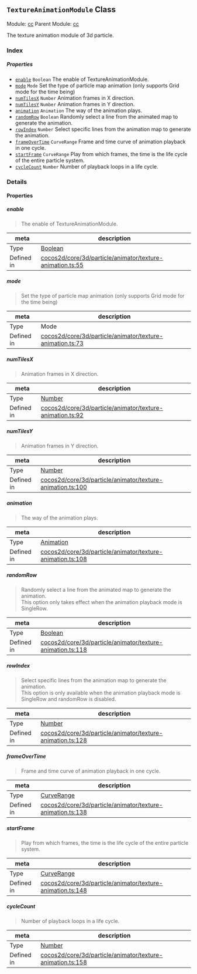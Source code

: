 ## `TextureAnimationModule` Class



Module: [cc](../modules/cc.md)
Parent Module: [cc](../modules/cc.md)


The texture animation module of 3d particle.



### Index

##### Properties

  - [`enable`](#enable) `Boolean` The enable of TextureAnimationModule.
  - [`mode`](#mode) `Mode` Set the type of particle map animation (only supports Grid mode for the time being)
  - [`numTilesX`](#numtilesx) `Number` Animation frames in X direction.
  - [`numTilesY`](#numtilesy) `Number` Animation frames in Y direction.
  - [`animation`](#animation) `Animation` The way of the animation plays.
  - [`randomRow`](#randomrow) `Boolean` Randomly select a line from the animated map to generate the animation.
  - [`rowIndex`](#rowindex) `Number` Select specific lines from the animation map to generate the animation.
  - [`frameOverTime`](#frameovertime) `CurveRange` Frame and time curve of animation playback in one cycle.
  - [`startFrame`](#startframe) `CurveRange` Play from which frames, the time is the life cycle of the entire particle system.
  - [`cycleCount`](#cyclecount) `Number` Number of playback loops in a life cycle.





### Details


#### Properties


##### enable

> The enable of TextureAnimationModule.

| meta | description |
|------|-------------|
| Type | <a href="https://developer.mozilla.org/en/JavaScript/Reference/Global_Objects/Boolean" class="crosslink external" target="_blank">Boolean</a> |
| Defined in | [cocos2d/core/3d/particle/animator/texture-animation.ts:55](https://github.com/cocos-creator/engine/blob/efe6330ab64803299d3b7fecde039ffed2d9e696/cocos2d/core/3d/particle/animator/texture-animation.ts#L55) |



##### mode

> Set the type of particle map animation (only supports Grid mode for the time being)

| meta | description |
|------|-------------|
| Type | Mode |
| Defined in | [cocos2d/core/3d/particle/animator/texture-animation.ts:73](https://github.com/cocos-creator/engine/blob/efe6330ab64803299d3b7fecde039ffed2d9e696/cocos2d/core/3d/particle/animator/texture-animation.ts#L73) |



##### numTilesX

> Animation frames in X direction.

| meta | description |
|------|-------------|
| Type | <a href="https://developer.mozilla.org/en/JavaScript/Reference/Global_Objects/Number" class="crosslink external" target="_blank">Number</a> |
| Defined in | [cocos2d/core/3d/particle/animator/texture-animation.ts:92](https://github.com/cocos-creator/engine/blob/efe6330ab64803299d3b7fecde039ffed2d9e696/cocos2d/core/3d/particle/animator/texture-animation.ts#L92) |



##### numTilesY

> Animation frames in Y direction.

| meta | description |
|------|-------------|
| Type | <a href="https://developer.mozilla.org/en/JavaScript/Reference/Global_Objects/Number" class="crosslink external" target="_blank">Number</a> |
| Defined in | [cocos2d/core/3d/particle/animator/texture-animation.ts:100](https://github.com/cocos-creator/engine/blob/efe6330ab64803299d3b7fecde039ffed2d9e696/cocos2d/core/3d/particle/animator/texture-animation.ts#L100) |



##### animation

> The way of the animation plays.

| meta | description |
|------|-------------|
| Type | <a href="../classes/Animation.html" class="crosslink">Animation</a> |
| Defined in | [cocos2d/core/3d/particle/animator/texture-animation.ts:108](https://github.com/cocos-creator/engine/blob/efe6330ab64803299d3b7fecde039ffed2d9e696/cocos2d/core/3d/particle/animator/texture-animation.ts#L108) |



##### randomRow

> Randomly select a line from the animated map to generate the animation. <br>
This option only takes effect when the animation playback mode is SingleRow.

| meta | description |
|------|-------------|
| Type | <a href="https://developer.mozilla.org/en/JavaScript/Reference/Global_Objects/Boolean" class="crosslink external" target="_blank">Boolean</a> |
| Defined in | [cocos2d/core/3d/particle/animator/texture-animation.ts:118](https://github.com/cocos-creator/engine/blob/efe6330ab64803299d3b7fecde039ffed2d9e696/cocos2d/core/3d/particle/animator/texture-animation.ts#L118) |



##### rowIndex

> Select specific lines from the animation map to generate the animation. <br>
This option is only available when the animation playback mode is SingleRow and randomRow is disabled.

| meta | description |
|------|-------------|
| Type | <a href="https://developer.mozilla.org/en/JavaScript/Reference/Global_Objects/Number" class="crosslink external" target="_blank">Number</a> |
| Defined in | [cocos2d/core/3d/particle/animator/texture-animation.ts:128](https://github.com/cocos-creator/engine/blob/efe6330ab64803299d3b7fecde039ffed2d9e696/cocos2d/core/3d/particle/animator/texture-animation.ts#L128) |



##### frameOverTime

> Frame and time curve of animation playback in one cycle.

| meta | description |
|------|-------------|
| Type | <a href="../classes/CurveRange.html" class="crosslink">CurveRange</a> |
| Defined in | [cocos2d/core/3d/particle/animator/texture-animation.ts:138](https://github.com/cocos-creator/engine/blob/efe6330ab64803299d3b7fecde039ffed2d9e696/cocos2d/core/3d/particle/animator/texture-animation.ts#L138) |



##### startFrame

> Play from which frames, the time is the life cycle of the entire particle system.

| meta | description |
|------|-------------|
| Type | <a href="../classes/CurveRange.html" class="crosslink">CurveRange</a> |
| Defined in | [cocos2d/core/3d/particle/animator/texture-animation.ts:148](https://github.com/cocos-creator/engine/blob/efe6330ab64803299d3b7fecde039ffed2d9e696/cocos2d/core/3d/particle/animator/texture-animation.ts#L148) |



##### cycleCount

> Number of playback loops in a life cycle.

| meta | description |
|------|-------------|
| Type | <a href="https://developer.mozilla.org/en/JavaScript/Reference/Global_Objects/Number" class="crosslink external" target="_blank">Number</a> |
| Defined in | [cocos2d/core/3d/particle/animator/texture-animation.ts:158](https://github.com/cocos-creator/engine/blob/efe6330ab64803299d3b7fecde039ffed2d9e696/cocos2d/core/3d/particle/animator/texture-animation.ts#L158) |






